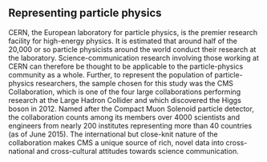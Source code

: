 ## Representing particle physics

CERN, the European laboratory for particle physics, is the premier research facility for high-energy physics.
It is estimated that around half of the 20,000 or so particle physicists around the world conduct their research at the laboratory.
Science-communication research involving those working at CERN can therefore be thought to be applicable to the particle-physics community as a whole.
Further, to represent the population of particle-physics researchers, the sample chosen for this study was the CMS Collaboration, which is one of the four large collaborations performing research at the Large Hadron Collider and which discovered the Higgs boson in 2012.
Named after the Compact Muon Solenoid particle detector, the collaboration counts among its members over 4000 scientists and engineers from nearly 200 institutes representing more than 40 countries (as of June 2015).
The international but close-knit nature of the collaboration makes CMS a unique source of rich, novel data into cross-national and cross-cultural attitudes towards science communication.
